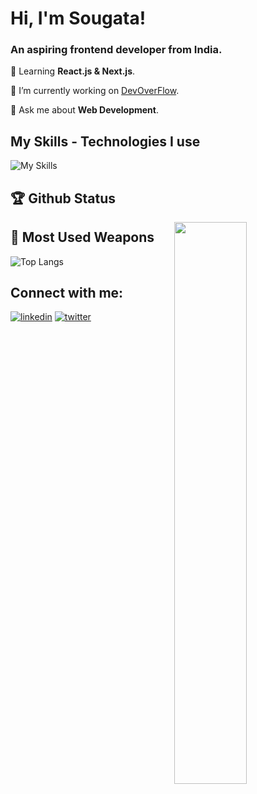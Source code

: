 # Hi, I'm Sougata! 
<h3>An aspiring frontend developer from India.</h3>

🌱 Learning **React.js & Next.js**.

🔭 I’m currently working on [DevOverFlow](https://github.com/sougatadas9874/DevOverFlow).

💬 Ask me about **Web Development**.

## My Skills - Technologies I use
![My Skills](https://skillicons.dev/icons?i=html,css,js,ts,react,,tailwind,nodejs,git,github,vercel)


## 🏆 Github Status 
<img  src="https://github-stats-lemon.vercel.app/api?username=sougatadas9874&show_icons=true&hide_border=true&theme=tokyonight" width="48%" align="right" >


## 🌟 Most Used Weapons 
![Top Langs](https://github-readme-stats.vercel.app/api/top-langs?username=sougatadas9874&show_icons=true&locale=en&layout=compact&theme=tokyonight)



## Connect with me:
[![linkedin](https://skillicons.dev/icons?i=linkedin)](https://www.linkedin.com/in/sougata-das-680a97287/)
[![twitter](https://skillicons.dev/icons?i=twitter)](https://twitter.com/sougata_9874)
